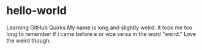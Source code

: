 # hello-world
Learning GitHub Quirks
My name is long and slightly weird. It took me too long to remember if i came before e or vice versa in the word "weird."
Love the weird though.
